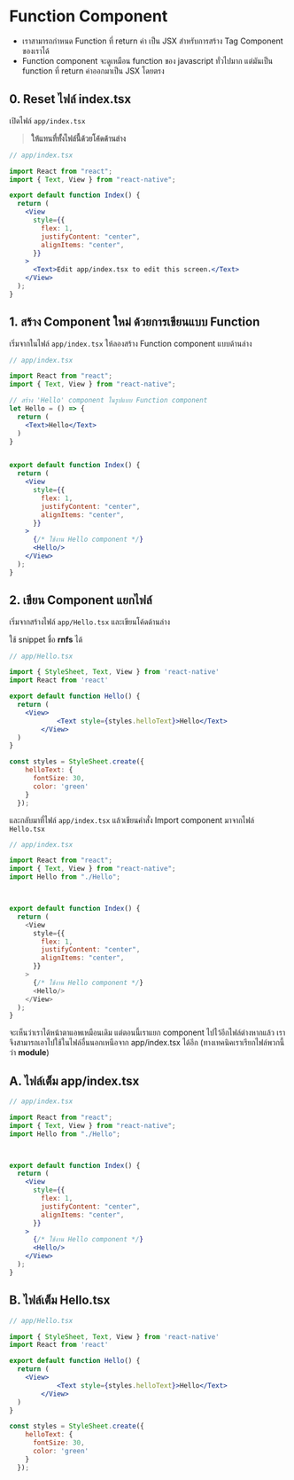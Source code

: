 

# Function Component

- เราสามารถกำหนด Function ที่ return ค่า เป็น JSX สำหรับการสร้าง Tag Component ของเราได้
- Function component จะดูเหมือน function ของ javascript ทั่วไปมาก แต่มันเป็น function ที่ return ค่าออกมาเป็น JSX โดยตรง

## 0. Reset ไฟล์ index.tsx

เปิดไฟล์ `app/index.tsx`

> **ให้แทนที่ทั้งไฟล์นี้ด้วยโค้ดด้านล่าง**

```jsx
// app/index.tsx

import React from "react";
import { Text, View } from "react-native";

export default function Index() {
  return (
    <View
      style={{
        flex: 1,
        justifyContent: "center",
        alignItems: "center",
      }}
    >
      <Text>Edit app/index.tsx to edit this screen.</Text>
    </View>
  );
}
```

## 1. สร้าง Component ใหม่ ด้วยการเขียนแบบ Function

เริ่มจากในไฟล์​ `app/index.tsx` ให้ลองสร้าง Function component แบบด้านล่าง

```jsx
// app/index.tsx

import React from "react";
import { Text, View } from "react-native";

// สร้าง 'Hello' component ในรูปแบบ Function component
let Hello = () => {
  return (
    <Text>Hello</Text>
  )
}


export default function Index() {
  return (
    <View
      style={{
        flex: 1,
        justifyContent: "center",
        alignItems: "center",
      }}
    >
      {/* ใช้งาน Hello component */}
      <Hello/>
    </View>
  );
}
```

## 2. เขียน Component แยกไฟล์

เริ่มจากสร้างไฟล์ `app/Hello.tsx` และเขียนโค้ดด้านล่าง

ใช้ snippet ชื่อ **rnfs** ได้ 

```jsx
// app/Hello.tsx

import { StyleSheet, Text, View } from 'react-native'
import React from 'react'

export default function Hello() {
  return (
    <View>
            <Text style={styles.helloText}>Hello</Text>
        </View>
  )
}

const styles = StyleSheet.create({
    helloText: {
      fontSize: 30,
      color: 'green'
    }
  });

```

และกลับมาที่ไฟล์ `app/index.tsx` แล้วเขียนคำสั่ง Import component มาจากไฟล์ `Hello.tsx`

```js
// app/index.tsx

import React from "react";
import { Text, View } from "react-native";
import Hello from "./Hello";



export default function Index() {
  return (
    <View
      style={{
        flex: 1,
        justifyContent: "center",
        alignItems: "center",
      }}
    >
      {/* ใช้งาน Hello component */}
      <Hello/>
    </View>
  );
}
```

จะเห็นว่าเราได้หน้าตาแอพเหมือนเดิม แต่ตอนนี้เราแยก component ไปไว้อีกไฟล์ต่างหากแล้ว เราจึงสามารถเอาไปใช้ในไฟล์อื่นนอกเหนือจาก app/index.tsx ได้อีก (ทางเทคนิคเราเรียกไฟล์พวกนี้ว่า **module**) 

## A. ไฟล์เต็ม app/index.tsx

```jsx
// app/index.tsx

import React from "react";
import { Text, View } from "react-native";
import Hello from "./Hello";



export default function Index() {
  return (
    <View
      style={{
        flex: 1,
        justifyContent: "center",
        alignItems: "center",
      }}
    >
      {/* ใช้งาน Hello component */}
      <Hello/>
    </View>
  );
}
```

## B. ไฟล์เต็ม Hello.tsx

```jsx
// app/Hello.tsx

import { StyleSheet, Text, View } from 'react-native'
import React from 'react'

export default function Hello() {
  return (
    <View>
            <Text style={styles.helloText}>Hello</Text>
        </View>
  )
}

const styles = StyleSheet.create({
    helloText: {
      fontSize: 30,
      color: 'green'
    }
  });

```